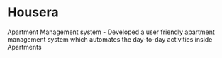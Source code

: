 # Housera
Apartment Management system - Developed a user friendly apartment management system which automates the day-to-day activities inside Apartments
